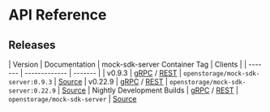 # API Reference

## Releases

| Version | Documentation | mock-sdk-server Container Tag | Clients |
| ------- | ------------- | ------- |
| v0.9.3 | [gRPC][grpc092] / [REST][rest092] | `openstorage/mock-sdk-server:0.9.3` | [Source][client092]
| v0.22.9 | [gRPC][grpc022x] / [REST][rest022x] | `openstorage/mock-sdk-server:0.22.9` | [Source][client022x]
| Nightly Development Builds | [gRPC][grpc] / [REST][rest] | `openstorage/mock-sdk-server` | [Source][client]


[grpc092]: release-sdk-0.9.generated-api.md
[rest092]: https://libopenstorage.github.io/w/swagger-ui/release-sdk-0.9.index.html
[client092]: https://github.com/libopenstorage/openstorage-sdk-clients/releases/tag/v0.9.2

[grpc022x]: release-4.0.generated-api.md
[rest022x]: https://libopenstorage.github.io/w/swagger-ui/release-4.0.index.html
[client022x]: https://github.com/libopenstorage/openstorage-sdk-clients/releases/tag/v0.22.7

[grpc]: master.generated-api.md
[rest]: https://libopenstorage.github.io/w/swagger-ui/index.html
[client]: https://github.com/libopenstorage/openstorage-sdk-clients
